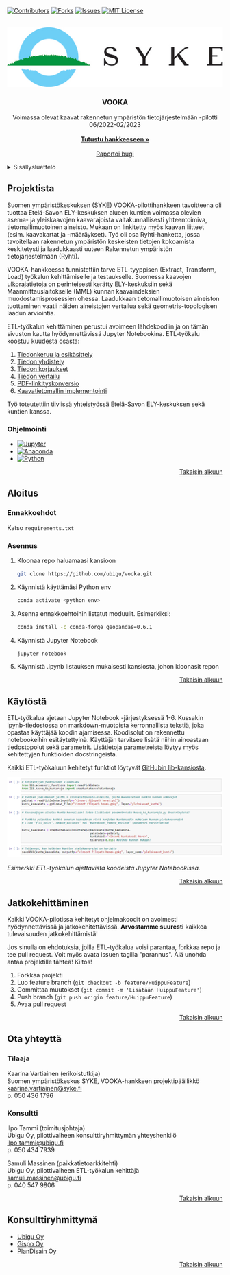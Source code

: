 <!-- Improved compatibility of back to top link: See: https://github.com/othneildrew/Best-README-Template/pull/73 -->
<a name="readme-top"></a>
<!--
*** Thanks for checking out the Best-README-Template. If you have a suggestion
*** that would make this better, please fork the repo and create a pull request
*** or simply open an issue with the tag "enhancement".
*** Don't forget to give the project a star!
*** Thanks again! Now go create something AMAZING! :D
-->



<!-- PROJECT SHIELDS -->
<!--
*** I'm using markdown "reference style" links for readability.
*** Reference links are enclosed in brackets [ ] instead of parentheses ( ).
*** See the bottom of this document for the declaration of the reference variables
*** for contributors-url, forks-url, etc. This is an optional, concise syntax you may use.
*** https://www.markdownguide.org/basic-syntax/#reference-style-links
-->
[![Contributors][contributors-shield]][contributors-url]
[![Forks][forks-shield]][forks-url]
[![Issues][issues-shield]][issues-url]
[![MIT License][license-shield]][license-url]



<!-- ETUSIVU -->
<br />
<div align="center">
  <a href="https://www.syke.fi/fi-FI">
    <img src="img/SYKE_tunnus_rgb_vaaka.jpg" alt="Logo">
  </a>

<h3 align="center">VOOKA</h3>

  <p align="center">
    Voimassa olevat kaavat rakennetun ympäristön tietojärjestelmään -pilotti
    <br> 06/2022-02/2023
    <br />
    <br />
    <a href="https://www.syke.fi/fi-FI/Tutkimus__kehittaminen/Tutkimus_ja_kehittamishankkeet/Hankkeet/Voimassa_olevat_kaavat_rakennetun_ympariston_tietojarjestelmaan_VOOKA"><strong>Tutustu hankkeeseen »</strong></a>
    <br />
    <br />
    <a href="https://github.com/ubigu/vooka/issues">Raportoi bugi</a>
  </p>
</div>



<!-- SISÄLLYSLUETTELO -->
<details>
  <summary>Sisällysluettelo</summary>
  <ol>
    <li>
      <a href="#projektista">Projektista</a>
      <ul>
        <li><a href="#ohjelmointi">Ohjelmointi</a></li>
      </ul>
    </li>
    <li>
      <a href="#aloitus">Aloitus</a>
      <ul>
        <li><a href="#ennakkoehdot">Ennakkoehdot</a></li>
        <li><a href="#asennus">Asennus</a></li>
      </ul>
    </li>
    <li><a href="#käytöstä">Käytöstä</a></li>
    <li><a href="#jatkokehittäminen">Jatkokehittäminen</a></li>
    <li>
      <a href="#ota-yhteyttä">Ota yhteyttä</a>
      <ul>
        <li><a href="#tilaaja">Tilaaja</a></li>
        <li><a href="#konsultti">Konsultti</a></li>
      </ul>
    </li>
    <li><a href="#konsulttiryhmittymä">Konsulttiryhmittymä</a></li>
  </ol>
</details>



<!-- PROJEKTISTA -->
## Projektista

Suomen ympäristökeskuksen (SYKE) VOOKA-pilottihankkeen tavoitteena oli tuottaa Etelä-Savon ELY-keskuksen alueen kuntien voimassa olevien asema- ja yleiskaavojen kaavarajoista valtakunnallisesti yhteentoimiva, tietomallimuotoinen aineisto. Mukaan on linkitetty myös kaavan liitteet (esim. kaavakartat ja -määräykset). Työ oli osa Ryhti-hanketta, jossa tavoitellaan rakennetun ympäristön keskeisten tietojen kokoamista keskitetysti ja laadukkaasti uuteen Rakennetun ympäristön tietojärjestelmään (Ryhti).

VOOKA-hankkeessa tunnistettiin tarve ETL-tyyppisen (Extract, Transform, Load) työkalun kehittämiselle ja testaukselle. Suomessa kaavojen ulkorajatietoja on perinteisesti kerätty ELY-keskuksiin sekä Maanmittauslaitokselle (MML) kunnan kaavaindeksien muodostamisprosessien ohessa. Laadukkaan tietomallimuotoisen aineiston tuottaminen vaatii näiden aineistojen vertailua sekä geometris-topologisen laadun arviointia. 

ETL-työkalun kehittäminen perustui avoimeen lähdekoodiin ja on tämän sivuston kautta hyödynnettävissä Jupyter Notebookina. ETL-työkalu koostuu kuudesta osasta:
1. [Tiedonkeruu ja esikäsittely](https://github.com/ubigu/vooka/blob/master/1-tiedonkeruu-ja-esikasittely.ipynb)
2. [Tiedon yhdistely](https://github.com/ubigu/vooka/blob/master/2-tiedon-yhdistely.ipynb)
3. [Tiedon korjaukset](https://github.com/ubigu/vooka/blob/master/3-tiedon-korjaukset.ipynb)
4. [Tiedon vertailu](https://github.com/ubigu/vooka/blob/master/4-tiedon-vertailu.ipynb)
5. [PDF-linkityskonversio](https://github.com/ubigu/vooka/blob/master/5-pdf-linkityskonversio.ipynb)
6. [Kaavatietomallin implementointi](https://github.com/ubigu/vooka/blob/master/6-kaavatietomallin-implementointi.ipynb)

Työ toteutettiin tiiviissä yhteistyössä Etelä-Savon ELY-keskuksen sekä kuntien kanssa.

### Ohjelmointi

* [![Jupyter][Jupyter-shield]][Jupyter-url]
* [![Anaconda][Anaconda-shield]][Anaconda-url]
* [![Python][Python-shield]][Python-url]

<p align="right"><a href="#readme-top">Takaisin alkuun</a></p>



<!-- ALOITUS -->
## Aloitus

### Ennakkoehdot

Katso `requirements.txt`

### Asennus

1. Kloonaa repo haluamaasi kansioon
   ```sh
   git clone https://github.com/ubigu/vooka.git
   ```
2. Käynnistä käyttämäsi Python env
   ```sh
   conda activate <python env>
   ```
3. Asenna ennakkoehtoihin listatut moduulit. Esimerkiksi:
   ```sh
   conda install -c conda-forge geopandas=0.6.1
   ```
4. Käynnistä Jupyter Notebook
   ```sh
   jupyter notebook
   ```
5. Käynnistä .ipynb listauksen mukaisesti kansiosta, johon kloonasit repon

<p align="right"><a href="#readme-top">Takaisin alkuun</a></p>



<!-- KÄYTÖSTÄ -->
## Käytöstä

ETL-työkalua ajetaan Jupyter Notebook -järjestyksessä 1-6. Kussakin ipynb-tiedostossa on markdown-muotoista kerronnallista tekstiä, joka opastaa käyttäjää koodin ajamisessa. Koodisolut on rakennettu notebookeihin esitäytettyinä. Käyttäjän tarvitsee lisätä niihin ainoastaan tiedostopolut sekä parametrit. Lisätietoja parametreista löytyy myös kehitettyjen funktioiden docstringeista.

Kaikki ETL-työkaluun kehitetyt funktiot löytyvät [GitHubin lib-kansiosta](https://github.com/ubigu/vooka/tree/master/lib).

<div align="center">
  <a href="https://github.com/ubigu/vooka">
    <img src="img/ETL-esimerkki-kaytosta.png" alt="Kuva">
  </a>
</div>

_Esimerkki ETL-työkalun ajettavista koodeista Jupyter Notebookissa._

<p align="right"><a href="#readme-top">Takaisin alkuun</a></p>



<!-- JATKOKEHITTÄMINEN -->
## Jatkokehittäminen

Kaikki VOOKA-pilotissa kehitetyt ohjelmakoodit on avoimesti hyödynnettävissä ja jatkokehitettävissä. **Arvostamme suuresti** kaikkea tulevaisuuden jatkokehittämistä!

Jos sinulla on ehdotuksia, joilla ETL-työkalua voisi parantaa, forkkaa repo ja tee pull request. Voit myös avata issuen tagilla "parannus". Älä unohda antaa projektille tähteä! Kiitos!

1. Forkkaa projekti
2. Luo feature branch (`git checkout -b feature/HuippuFeature`)
3. Committaa muutokset (`git commit -m 'Lisätään HuippuFeature'`)
4. Push branch (`git push origin feature/HuippuFeature`)
5. Avaa pull request

<p align="right"><a href="#readme-top">Takaisin alkuun</a></p>



<!-- OTA YHTEYTTÄ -->
## Ota yhteyttä

### Tilaaja
Kaarina Vartiainen (erikoistutkija) \
Suomen ympäristökeskus SYKE, VOOKA-hankkeen projektipäällikkö \
kaarina.vartiainen@syke.fi \
p. 050 436 1796

### Konsultti
Ilpo Tammi (toimitusjohtaja) \
Ubigu Oy, pilottivaiheen konsulttiryhmittymän yhteyshenkilö \
ilpo.tammi@ubigu.fi \
p. 050 434 7939

Samuli Massinen (paikkatietoarkkitehti) \
Ubigu Oy, pilottivaiheen ETL-työkalun kehittäjä \
samuli.massinen@ubigu.fi \
p. 040 547 9806

<p align="right"><a href="#readme-top">Takaisin alkuun</a></p>



<!-- KONSULTTIRYHMITTYMÄ -->
## Konsulttiryhmittymä

* [Ubigu Oy](https://www.ubigu.fi/fi/)
* [Gispo Oy](https://www.gispo.fi/en/)
* [PlanDisain Oy](https://www.plandisain.fi/)

<p align="right"><a href="#readme-top">Takaisin alkuun</a></p>



<!-- MARKDOWN LINKIT & KUVAT -->
<!-- https://www.markdownguide.org/basic-syntax/#reference-style-links -->
[contributors-shield]: https://img.shields.io/github/contributors/ubigu/vooka?color=brightgreen&style=for-the-badge
[contributors-url]: https://github.com/ubigu/vooka/graphs/contributors
[forks-shield]: https://img.shields.io/github/forks/ubigu/vooka?color=blue&style=for-the-badge
[forks-url]: https://github.com/ubigu/vooka/network/members
[issues-shield]: https://img.shields.io/github/issues/ubigu/vooka?color=yellow&style=for-the-badge
[issues-url]: https://github.com/ubigu/vooka/issues
[license-shield]: https://img.shields.io/github/license/ubigu/vooka.svg?style=for-the-badge
[license-url]: https://github.com/ubigu/vooka/blob/master/LICENSE
[Jupyter-shield]: https://img.shields.io/badge/jupyter-%23FA0F00.svg?style=for-the-badge&logo=jupyter&logoColor=white
[Jupyter-url]: https://jupyter.org/
[Anaconda-shield]: https://img.shields.io/badge/Anaconda-%2344A833.svg?style=for-the-badge&logo=anaconda&logoColor=white
[Anaconda-url]: https://www.anaconda.com/
[Python-shield]: https://img.shields.io/badge/python-3670A0?style=for-the-badge&logo=python&logoColor=ffdd54
[Python-url]: https://www.python.org/
